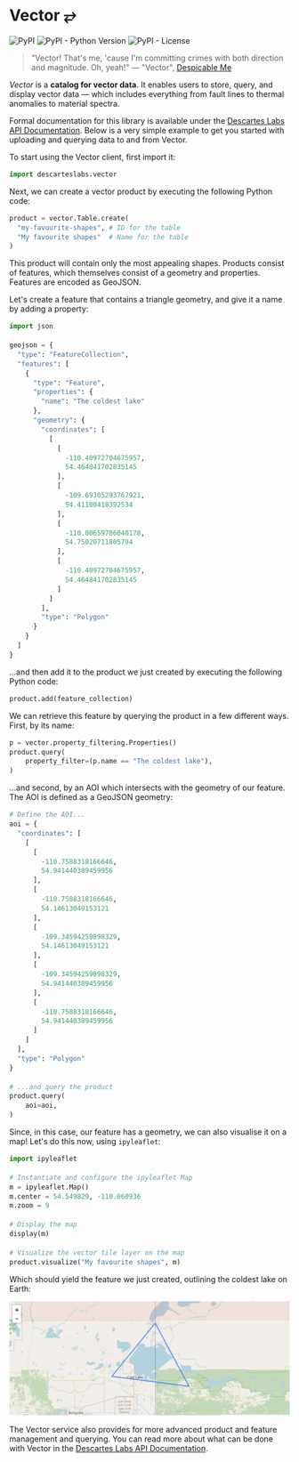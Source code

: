 # Vector ⥂

![PyPI](https://img.shields.io/pypi/v/descarteslabs-vector)
![PyPI - Python Version](https://img.shields.io/pypi/pyversions/descarteslabs-vector)
![PyPI - License](https://img.shields.io/pypi/l/descarteslabs-vector)

> "Vector! That's me, 'cause I'm committing crimes with both direction and magnitude. Oh, yeah!" — "Vector", [Despicable Me](https://en.wikipedia.org/wiki/Despicable_Me)

_Vector_ is a **catalog for vector data**. It enables users to store, query, and display vector data — which includes everything from fault lines to thermal anomalies to material spectra.

Formal documentation for this library is available under the [Descartes Labs API Documentation](https://docs.descarteslabs.com/api.html). Below is a very simple example to get you started with uploading and querying data to and from Vector.

To start using the Vector client, first import it:

```python
import descarteslabs.vector
```

Next, we can create a vector product by executing the following Python code:

```python
product = vector.Table.create(
  "my-favourite-shapes", # ID for the table
  "My favourite shapes"  # Name for the table
)
```

This product will contain only the most appealing shapes. Products consist of features, which themselves consist of a geometry and properties. Features are encoded as GeoJSON.

Let's create a feature that contains a triangle geometry, and give it a name by adding a property:

```python
import json

geojson = {
  "type": "FeatureCollection",
  "features": [
    {
      "type": "Feature",
      "properties": {
        "name": "The coldest lake"
      },
      "geometry": {
        "coordinates": [
          [
            [
              -110.40972704675957,
              54.464841702835145
            ],
            [
              -109.69305293767921,
              54.41100418392534
            ],
            [
              -110.00659786040178,
              54.75020711805794
            ],
            [
              -110.40972704675957,
              54.464841702835145
            ]
          ]
        ],
        "type": "Polygon"
      }
    }
  ]
}
```

...and then add it to the product we just created by executing the following Python code:

```python
product.add(feature_collection)
```

We can retrieve this feature by querying the product in a few different ways. First, by its name:

```python
p = vector.property_filtering.Properties()
product.query(
    property_filter=(p.name == "The coldest lake"),
)
```

...and second, by an AOI which intersects with the geometry of our feature. The AOI is defined as a GeoJSON geometry:

```python
# Define the AOI...
aoi = {
  "coordinates": [
    [
      [
        -110.7588318166646,
        54.941440389459956
      ],
      [
        -110.7588318166646,
        54.14613049153121
      ],
      [
        -109.34594259898329,
        54.14613049153121
      ],
      [
        -109.34594259898329,
        54.941440389459956
      ],
      [
        -110.7588318166646,
        54.941440389459956
      ]
    ]
  ],
  "type": "Polygon"
}

# ...and query the product
product.query(
    aoi=aoi,
)
```

Since, in this case, our feature has a geometry, we can also visualise it on a map! Let's do this now, using `ipyleaflet`:

```python
import ipyleaflet

# Instantiate and configure the ipyleaflet Map
m = ipyleaflet.Map()
m.center = 54.549829, -110.060936
m.zoom = 9

# Display the map
display(m)

# Visualize the vector tile layer on the map
product.visualize("My favourite shapes", m)
```

Which should yield the feature we just created, outlining the coldest lake on Earth:

![The coldest lake](https://raw.githubusercontent.com/descarteslabs/descarteslabs-vector/main/images/the-coldest-lake.png)

The Vector service also provides for more advanced product and feature management and querying. You can read more about what can be done with Vector in the [Descartes Labs API Documentation](https://docs.descarteslabs.com/api.html).
